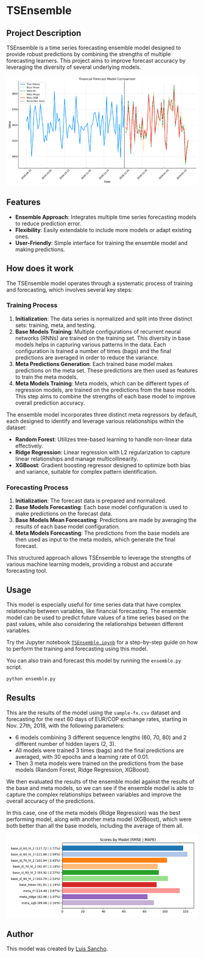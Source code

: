 # TSEnsemble

## Project Description

TSEnsemble is a time series forecasting ensemble model designed to provide robust predictions by combining the strengths of multiple forecasting learners. This project aims to improve forecast accuracy by leveraging the diversity of several underlying models.

![TSEnsemble](docs/ts-forecast-deep-ensemble.png)

## Features

- **Ensemble Approach**: Integrates multiple time series forecasting models to reduce prediction error.
- **Flexibility**: Easily extendable to include more models or adapt existing ones.
- **User-Friendly**: Simple interface for training the ensemble model and making predictions.

## How does it work

The TSEnsemble model operates through a systematic process of training and forecasting, which involves several key steps:

### Training Process

1. **Initialization**: The data series is normalized and split into three distinct sets: training, meta, and testing.
2. **Base Models Training**: Multiple configurations of recurrent neural networks (RNNs) are trained on the training set. This diversity in base models helps in capturing various patterns in the data. Each configuration is trained a number of times (bags) and the final predictions are averaged in order to reduce the variance.
3. **Meta Predictions Generation**: Each trained base model makes predictions on the meta set. These predictions are then used as features to train the meta models.
4. **Meta Models Training**: Meta models, which can be different types of regression models, are trained on the predictions from the base models. This step aims to combine the strengths of each base model to improve overall prediction accuracy.

The ensemble model incorporates three distinct meta regressors by default, each designed to identify and leverage various relationships within the dataset:

- **Random Forest**: Utilizes tree-based learning to handle non-linear data effectively.
- **Ridge Regression**: Linear regression with L2 regularization to capture linear relationships and manage multicollinearity.
- **XGBoost**: Gradient boosting regressor designed to optimize both bias and variance, suitable for complex pattern identification.


### Forecasting Process

1. **Initialization**: The forecast data is prepared and normalized.
2. **Base Models Forecasting**: Each base model configuration is used to make predictions on the forecast data.
3. **Base Models Mean Forecasting**: Predictions are made by averaging the results of each base model configuration.
4. **Meta Models Forecasting**: The predictions from the base models are then used as input to the meta models, which generate the final forecast.

This structured approach allows TSEnsemble to leverage the strengths of various machine learning models, providing a robust and accurate forecasting tool.

## Usage

This model is especially useful for time series data that have complex relationship between variables, like financial forecasting. The ensemble model can be used to predict future values of a time series based on the past values, while also considering the relationships between different variables.

Try the Jupyter notebook [`TSEnsemble.ipynb`](./TSEnsemble.ipynb) for a step-by-step guide on how to perform the training and forecasting using this model.

You can also train and forecast this model by running the `ensemble.py` script.

```bash
python ensemble.py
```

## Results

This are the results of the model using the `sample-fx.csv` dataset and forecasting for the next 60 days of EUR/COP exchange rates, starting in Nov. 27th, 2018, with the following parameters:

- 6 models combining 3 different sequence lengths (60, 70, 80) and 2 different number of hidden layers (2, 3).
- All models were trained 3 times (bags) and the final predictions are averaged, with 30 epochs and a learning rate of 0.01.
- Then 3 meta models were trained on the predictions from the base models (Random Forest, Ridge Regression, XGBoost).

We then evaluated the results of the ensemble model against the results of the base and meta models, so we can see if the ensemble model is able to capture the complex relationships between variables and improve the overall accuracy of the predictions.

In this case, one of the meta models (Ridge Regression) was the best performing model, along with another meta model (XGBoost), which were both better than all the base models, including the average of them all.

![TSEnsemble](docs/ts-forecast-deep-ensemble-scores.png)

## Author

This model was created by [Luis Sancho](https://github.com/luissancho).
